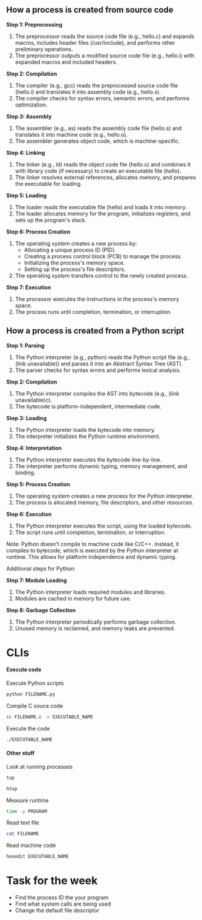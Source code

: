 
## How a process is created from source code

**Step 1: Preprocessing**

1. The preprocessor reads the source code file (e.g., hello.c) and expands macros, includes header files (/usr/include), and performs other preliminary operations.
2. The preprocessor outputs a modified source code file (e.g., hello.i) with expanded macros and included headers.

**Step 2: Compilation**

1. The compiler (e.g., gcc) reads the preprocessed source code file (hello.i) and translates it into assembly code (e.g., hello.s).
2. The compiler checks for syntax errors, semantic errors, and performs optimization.

**Step 3: Assembly**

1. The assembler (e.g., as) reads the assembly code file (hello.s) and translates it into machine code (e.g., hello.o).
2. The assembler generates object code, which is machine-specific.

**Step 4: Linking**

1. The linker (e.g., ld) reads the object code file (hello.o) and combines it with library code (if necessary) to create an executable file (hello).
2. The linker resolves external references, allocates memory, and prepares the executable for loading.

**Step 5: Loading**

1. The loader reads the executable file (hello) and loads it into memory.
2. The loader allocates memory for the program, initializes registers, and sets up the program's stack.

**Step 6: Process Creation**

1. The operating system creates a new process by:
    - Allocating a unique process ID (PID).
    - Creating a process control block (PCB) to manage the process.
    - Initializing the process's memory space.
    - Setting up the process's file descriptors.
2. The operating system transfers control to the newly created process.

**Step 7: Execution**

1. The processor executes the instructions in the process's memory space.
2. The process runs until completion, termination, or interruption.



## How a process is created from a Python script

**Step 1: Parsing**

1. The Python interpreter (e.g., python) reads the Python script file (e.g., (link unavailable)) and parses it into an Abstract Syntax Tree (AST).
2. The parser checks for syntax errors and performs lexical analysis.

**Step 2: Compilation**

1. The Python interpreter compiles the AST into bytecode (e.g., (link unavailable)c).
2. The bytecode is platform-independent, intermediate code.

**Step 3: Loading**

1. The Python interpreter loads the bytecode into memory.
2. The interpreter initializes the Python runtime environment.

**Step 4: Interpretation**

1. The Python interpreter executes the bytecode line-by-line.
2. The interpreter performs dynamic typing, memory management, and binding.

**Step 5: Process Creation**

1. The operating system creates a new process for the Python interpreter.
2. The process is allocated memory, file descriptors, and other resources.

**Step 6: Execution**

1. The Python interpreter executes the script, using the loaded bytecode.
2. The script runs until completion, termination, or interruption.

Note: Python doesn't compile to machine code like C/C++. Instead, it compiles to bytecode, which is executed by the Python interpreter at runtime. This allows for platform independence and dynamic typing.

Additional steps for Python:

**Step 7: Module Loading**

1. The Python interpreter loads required modules and libraries.
2. Modules are cached in memory for future use.

**Step 8: Garbage Collection**

1. The Python interpreter periodically performs garbage collection.
2. Unused memory is reclaimed, and memory leaks are prevented.

# CLIs

#### Execute code
Execute Python scripts
```bash
python FILENAME.py
```

Compile C souce code
```bash
cc FILENAME.c -o EXECUTABLE_NAME
```
Execute the code
```bash
./EXECUTABLE_NAME
```

#### Other stuff
Look at running processes
```bash
top
```
```bash
htop
```

Measure runtime
```bash
time -p PROGRAM
```
Read text file
```bash
cat FILENAME
```
Read machine code
```bash
hexedit EXECUTABLE_NAME
```


# Task for the week
- Find the process ID the your program
- Find what system calls are being used
- Change the default file descriptor
